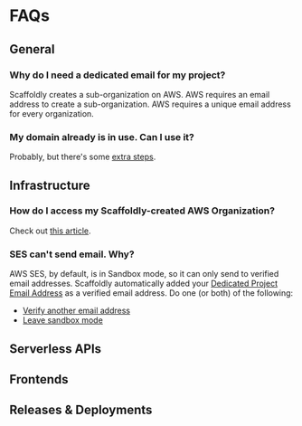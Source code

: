 # FAQs

## General

### Why do I need a dedicated email for my project?

Scaffoldly creates a sub-organization on AWS. AWS requires an email address to create a sub-organization. AWS requires a unique email address for every organization. 

### My domain already is in use. Can I use it?

Probably, but there's some [extra steps](infrastructure-1/using-an-existing-domain.md).

## Infrastructure

### How do I access my Scaffoldly-created AWS Organization?

Check out [this article](https://aws.amazon.com/premiumsupport/knowledge-center/organizations-member-account-access/).

### SES can't send email. Why?

AWS SES, by default, is in Sandbox mode, so it can only send to verified email addresses. Scaffoldly automatically added your [Dedicated Project Email Address](tutorials/one-time-setup.md#dedicated-project-email-address) as a verified email address. Do one \(or both\) of the following:

* [Verify another email address](https://docs.aws.amazon.com/ses/latest/DeveloperGuide/verify-email-addresses.html)
* [Leave sandbox mode](https://docs.aws.amazon.com/ses/latest/DeveloperGuide/request-production-access.html)

## Serverless APIs

## Frontends

## Releases & Deployments



